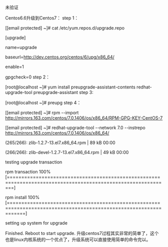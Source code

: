 未验证

Centos6.6升级到Centos7：
step 1：

[[email protected] ~]# cat /etc/yum.repos.d/upgrade.repo                                                 

[upgrade]

name=upgrade

baseurl=http://dev.centos.org/centos/6/upg/x86_64/

enable=1

gpgcheck=0
step 2：

[root@localhost ~]# yum install preupgrade-assistant-contents redhat-upgrade-tool preupgrade-assistant
step 3:

[root@localhost ~]# preupg
step 4：

[[email protected] ~]# rpm --import http://mirrors.163.com/centos/7.0.1406/os/x86_64/RPM-GPG-KEY-CentOS-7

[[email protected] ~]# redhat-upgrade-tool --network 7.0 --instrepo http://mirrors.163.com/centos/7.0.1406/os/x86_64/

(265/266): zlib-1.2.7-13.el7.x86_64.rpm                                                                       |  89 kB     00:00     

(266/266): zlib-devel-1.2.7-13.el7.x86_64.rpm                                                                 |  49 kB     00:00     

testing upgrade transaction

rpm transaction 100% [==============================================================================================================]

rpm install 100% [==================================================================================================================]

setting up system for upgrade

Finished. Reboot to start upgrade.
升级centos7过程其实非常的简单了，这个也是linux内核系统的一个优点了，升级系统可以直接使用简单的命令完以。